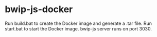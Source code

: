 ﻿# bwip-js-docker
Run build.bat to create the Docker image and generate a .tar file.
Run start.bat to start the Docker image.
bwip-js server runs on port 3030.
